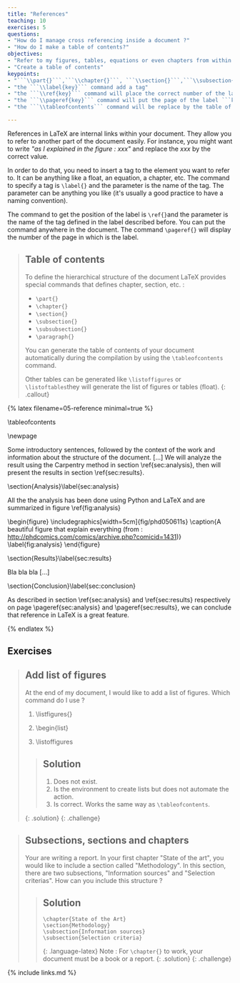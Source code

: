 ```yaml
---
title: "References"
teaching: 10
exercises: 5
questions:
- "How do I manage cross referencing inside a document ?"
- "How do I make a table of contents?"
objectives:
- "Refer to my figures, tables, equations or even chapters from within my document"
- "Create a table of contents"
keypoints:
- "```\\part{}```,```\\chapter{}```, ```\\section{}```,```\\subsection{}```,```\\subsubsection{}```,```\\paragraph{}``` are used to specify the hierarchical structure of the document"
- "the ```\\label{key}``` command add a tag"
- "the ```\\ref{key}``` command will place the correct number of the label ```key``` during compilation"
- "the ```\\pageref{key}``` command will put the page of the label ```key``` during compilation"
- "the ```\\tableofcontents``` command will be replace by the table of contents of the document"

---
```


References in LaTeX are internal links within your document. They allow you to refer to another part of the document easily. For instance, you might want to write _"as I explained in the figure : xxx"_ and replace the _xxx_ by the correct value.

In order to do that, you need to insert a tag to the element you want to refer to. It can be anything like a float, an equation, a chapter, etc. The command to specify a tag is ```\label{}``` and the parameter is the name of the tag. The parameter can be anything you like (it's usually a good practice to have a naming convention).

The command to get the position of the label is ```\ref{}```and the parameter is the name of the tag defined in the label described before.  You can put the command anywhere in the document. The command ```\pageref{}``` will display the number of the page in which is the label.



> ## Table of contents
> To define the hierarchical structure of the document LaTeX provides special commands that defines chapter, section, etc. :
> * ```\part{}```
> * ```\chapter{}```
> * ```\section{}```
> * ```\subsection{}```
> * ```\subsubsection{}```
> * ```\paragraph{}```
>
> You can generate the table of contents of your document automatically during the compilation by using the ```\tableofcontents``` command.
>
> Other tables can be generated like ```\listoffigures``` or ```\listoftables```they will generate the list of figures or tables (float).
{: .callout}


{% latex filename=05-reference minimal=true %}

\tableofcontents

\newpage

Some introductory sentences, followed by the context of the work and information about the structure of the document. [...]
We will analyze the result using the Carpentry method in section \ref{sec:analysis}, then will present the results in section \ref{sec:results}.

\section{Analysis}\label{sec:analysis}

All the the analysis has been done using Python and LaTeX and are summarized in figure \ref{fig:analysis}

\begin{figure}
\includegraphics[width=5cm]{fig/phd050611s}
\caption{A beautiful figure that explain everything (from : http://phdcomics.com/comics/archive.php?comicid=1431)}
\label{fig:analysis}
\end{figure}

\section{Results}\label{sec:results}

Bla bla bla [...]

\section{Conclusion}\label{sec:conclusion}

As described in section \ref{sec:analysis} and \ref{sec:results} respectively on page \pageref{sec:analysis} and \pageref{sec:results}, we can conclude that reference in LaTeX is a great feature.

{% endlatex %}

## Exercises

> ## Add list of figures
> 
> At the end of my document, I would like to add a list of figures. Which command do I use ?
>
> 1. \listfigures{}
>
> 2. \begin{list}
>
> 3. \listoffigures
>
> > ## Solution
> > 1. Does not exist.
> > 2. Is the environment to create lists but does not automate the action.
> > 3. Is correct. Works the same way as ```\tableofcontents```.
> >
> {: .solution}
{: .challenge}

> ## Subsections, sections and chapters
>
> Your are writing a report. 
> In your first chapter "State of the art", you would like to include a section called "Methodology". In this section, there are two subsections, "Information sources" and "Selection criterias". How can you include this structure ?
>
> > ## Solution
> > ~~~
> > \chapter{State of the Art}
> > \section{Methodology}
> > \subsection{Information sources}
> > \subsection{Selection criteria}
> > ~~~
> > {: .language-latex}
> > Note : For ```\chapter{}``` to work, your document must be a book or a report.
> {: .solution}
{: .challenge}

{% include links.md %}
